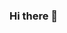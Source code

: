 ### Hi there 👋

<!--
**SandKrish/SandKrish** is a ✨ _special_ ✨ repository because its `README.md` (this file) appears on your GitHub profile.

![Capture.PNG](C:/Users/gopes/Desktop/Capture.PNG)
